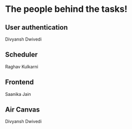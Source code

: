 # The people behind the tasks!
## User authentication

Divyansh Dwivedi

## Scheduler 

Raghav Kulkarni

## Frontend

Saanika Jain

## Air Canvas

Divyansh Dwivedi